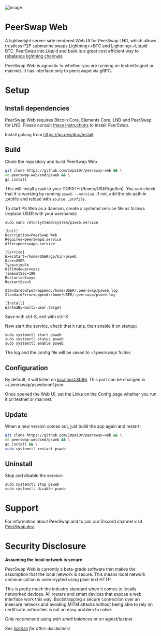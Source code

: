 ![image](https://github.com/Impa10r/peerswap-web/assets/101550606/2eeedf98-0d57-42db-83e8-b0f2df2f93f2)

# PeerSwap Web
A lightweight server-side rendered Web UI for PeerSwap LND, which allows trustless P2P submarine swaps Lightning<->BTC and Lightning<->Liquid BTC. PeerSwap into Liquid and back is a great cost efficient way to [rebalance lightning channels](https://medium.com/@goryachev/liquid-rebalancing-of-lightning-channels-2dadf4b2397a).

PeerSwap Web is agnostic to whether you are running on testnet/signet or mainnet. It has interface only to peerswapd via gRPC. 

# Setup

## Install dependencies

PeerSwap Web requires Bitcoin Core, Elements Core, LND and PeerSwap for LND. Please consult [these instructions](https://github.com/ElementsProject/peerswap/blob/master/docs/setup_lnd.md) to install PeerSwap.

Install golang from https://go.dev/doc/install

## Build

Clone the repository and build PeerSwap Web

```bash
git clone https://github.com/Impa10r/peerswap-web && \
cd peerswap-web/cmd/psweb && \
go install
```

This will install `psweb` to your GOPATH (/home/USER/go/bin). You can check that it is working by running `psweb --version`. if not, add the bin path in .profile and reload with `source .profile`.

To start PS Web as a daemon, create a systemd service file as follows (replace USER with your username):

```
sudo nano /etc/systemd/system/psweb.service
```
```
[Unit]
Description=PeerSwap Web
Requires=peerswapd.service
After=peerswapd.service

[Service]
ExecStart=/home/USER/go/bin/psweb
User=USER
Type=simple
KillMode=process
TimeoutSec=180
Restart=always
RestartSec=5

StandardOutput=append:/home/USER/.peerswap/psweb.log
StandardError=append:/home/USER/.peerswap/psweb.log

[Install]
WantedBy=multi-user.target
```
Save with ctrl-S, exit with ctrl-X

Now start the service, check that it runs, then enable it on startup:
```
sudo systemctl start psweb
sudo systemctl status psweb
sudo systemctl enable psweb
```

The log and the config file will be saved to ~/.peerswap/ folder. 

## Configuration

By default, it will listen on [localhost:8088](localhost:8088). This port can be changed in ~/.peerswap/pswebconf.json.

Once opened the Web UI, set the Links on the Config page whether you run it on testnet or mainnet.

## Update
When a new version comes out, just build the app again and restart:

```bash
git clone https://github.com/Impa10r/peerswap-web && \
cd peerswap-web/cmd/psweb && \
go install && \
sudo systemctl restart psweb
```

## Uninstall
Stop and disable the service:

```
sudo systemctl stop psweb
sudo systemctl disable psweb
```

# Support
For information about PeerSwap and to join our Discord channel visit [PeerSwap.dev](https://peerswap.dev).

# Security Disclosure

**Assuming the local network is secure**

PeerSwap Web is currently a beta-grade software that makes the assumption that the local network is secure. This means local network communication is unencrypted using plain text HTTP. 

This is pretty much the industry standard when it comes to locally networked devices. All routers and smart devices that expose a web interface work this way. Bootstrapping a secure connection over an insecure network and avoiding MITM attacks without being able to rely on certificate authorities is not an easy problem to solve.

*Only recommend using with small balances or on signet/testnet*

*See [license](/LICENSE) for other disclaimers*
